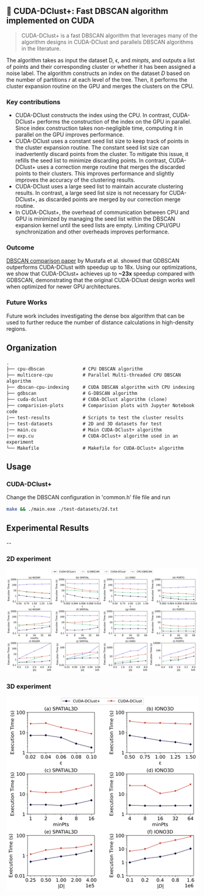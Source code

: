 ## 🌟 CUDA-DClust+: Fast DBSCAN algorithm implemented on CUDA

> CUDA-DClust+ is a fast DBSCAN algorithm that leverages many of the algorithm designs in CUDA-DClust and parallels DBSCAN algorithms in the literature.

The algorithm takes as input the dataset D, ϵ, and <em>minpts</em>, and outputs a list of points and their corresponding cluster or whether it has been assigned a noise label. The algorithm constructs an index on the dataset $D$ based on the number of partitions $r$ at each level of the tree. Then, it performs the cluster expansion routine on the GPU and merges the clusters on the CPU.

### Key contributions

- CUDA-DClust constructs the index using the CPU. In contrast, CUDA-DClust+ performs the construction of the index on the GPU in parallel. Since index construction takes non-negligible time, computing it in parallel on the GPU improves performance.
- CUDA-DClust uses a constant seed list size to keep track of points in the cluster expansion routine. The constant seed list size can inadvertently discard points from the cluster. To mitigate this issue, it refills the seed list to minimize discarding points. In contrast, CUDA-DClust+ uses a correction merge routine that merges the discarded points to their clusters. This improves performance and slightly improves the accuracy of the clustering results.
- CUDA-DClust uses a large seed list to maintain accurate clustering results. In contrast, a large seed list size is not necessary for CUDA-DClust+, as discarded points are merged by our correction merge routine.
- In CUDA-DClust+, the overhead of communication between CPU and GPU is minimized by managing the seed list within the DBSCAN expansion kernel until the seed lists are empty. Limiting CPU/GPU synchronization and other overheads improves performance.

### Outcome

[DBSCAN comparison paper](https://ieeexplore.ieee.org/document/9006169) by Mustafa et al. showed that GDBSCAN outperforms CUDA-DClust with speedup up to 18x. Using our optimizations, we show that CUDA-DClust+ achieves up to **~23x** speedup compared with GDBSCAN, demonstrating that the original CUDA-DClust design works well when optimized for newer GPU architectures.

### Future Works

Future work includes investigating the dense box algorithm that can be used to further reduce the number of distance calculations in high-density regions.

## Organization

    .
    ├── cpu-dbscan              # CPU DBSCAN algorithm
    ├── multicore-cpu           # Parallel Multi-threaded CPU DBSCAN algorithm
    ├── dbscan-cpu-indexing     # CUDA DBSCAN algorithm with CPU indexing
    ├── gdbscan                 # G-DBSCAN algorithm
    ├── cuda-dclust             # CUDA-DClust algorithm (clone)
    ├── comparision-plots       # Comparision plots with Jupyter Notebook code
    |── test-results            # Scripts to test the cluster results
    |── test-datasets           # 2D and 3D datasets for test
    |── main.cu                 # Main CUDA-DClust+ algorithm
    |── exp.cu                  # CUDA-DClust+ algorithm used in an experiment
    └── Makefile                # Makefile for CUDA-DClust+ algorithm

## Usage

### CUDA-DClust+

Change the DBSCAN configuration in 'common.h' file file and run

```bash
make && ./main.exe ./test-datasets/2d.txt
```

## Experimental Results

--

### 2D experiment

![2d Experiment](./comparision-plots/2d_all_experiments.png)

### 3D experiment

![3d Experiment](./comparision-plots/3d_all_experiments.png)
